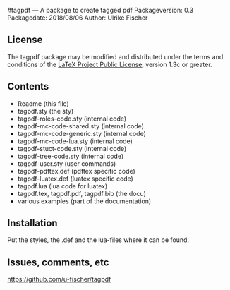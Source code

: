 #tagpdf — A package to create tagged pdf
Packageversion: 0.3 
Packagedate: 2018/08/06
Author: Ulrike Fischer

## License
The tagpdf package may be modified and distributed under the terms and conditions of the 
[LaTeX Project Public License](https://www.latex-project.org/lppl/), version 1.3c or greater.


## Contents

- Readme (this file)
- tagpdf.sty (the sty)
- tagpdf-roles-code.sty  (internal code)
- tagpdf-mc-code-shared.sty  (internal code)
- tagpdf-mc-code-generic.sty  (internal code)
- tagpdf-mc-code-lua.sty  (internal code)
- tagpdf-stuct-code.sty  (internal code)
- tagpdf-tree-code.sty   (internal code)
- tagpdf-user.sty        (user commands) 
- tagpdf-pdftex.def      (pdftex specific code)
- tagpdf-luatex.def      (luatex specific code)
- tagpdf.lua             (lua code for luatex)
- tagpdf.tex, tagpdf.pdf, tagpdf.bib (the docu)
- various examples       (part of the documentation)   

## Installation

Put the styles, the .def and the lua-files where it can be found.


## Issues, comments, etc

https://github.com/u-fischer/tagpdf
